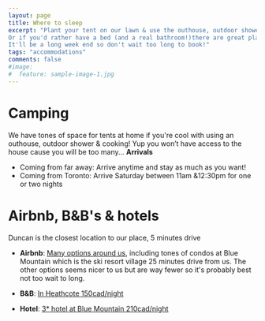 ```yaml
---
layout: page
title: Where to sleep
excerpt: "Plant your tent on our lawn & use the outhouse, outdoor shower, cooking area we'll set up.
Or if you'd rather have a bed (and a real bathroom!)there are great places close to us. 
It'll be a long week end so don't wait too long to book!"
tags: "accommodations"
comments: false
#image:
#  feature: sample-image-1.jpg
---
```




# Camping
We have tones of space for tents at home if you're cool with using an outhouse, outdoor shower & cooking! 
Yup you won’t have access to the house cause you will be too many...
**Arrivals**
- Coming from far away: Arrive anytime and stay as much as you want!
- Coming from Toronto: Arrive Saturday between 11am &12:30pm for one or two nights

# Airbnb, B&B's & hotels
Duncan is the closest location to our place, 5 minutes drive

- **Airbnb**: [Many options around us](https://fr.airbnb.ca/s/Duncan--ON?checkin=29%2F07%2F2016&checkout=01%2F08%2F2016&guests=2&ne_lat=44.52074649763&ne_lng=-80.28659513683164&price_max=463&room_types%5B%5D=Entire+home%2Fapt&search_by_map=true&source=bb&ss_id=2ulkhhr6&ss_preload=true&sw_lat=44.26659464166998&sw_lng=-80.60931852550351&zoom=11&s_tag=Cy6SKxge), including tones of condos at Blue Mountain which is the ski resort village 25 minutes drive from us. The other options seems nicer to us but are way fewer so it's probably best not too wait to long. 

- **B&B**: [In Heathcote 150cad/night](http://www.booking.com/hotel/ca/heathcote-haven-bed-amp-breakfast.fr.html?aid=309654%3Blabel%3Dbooking-be-en-us-3SqKhEWLtwZZHncJh*yhgQS63640052092%3Apl%3Ata%3Ap1%3Ap2812%2C000%3Aac%3Aap1t1%3Aneg%3Afi%3Atikwd-2558630230%3Alp1002393%3Ali%3Adec%3Adm%3Bsid%3Db6e2c9e88874d8f6fd93d291ec1f2c10%3Bdcid%3D4%3Bcheckin%3D2016-07-29%3Bcheckout%3D2016-08-01%3Bdist%3D0%3Bgroup_adults%3D2%3Broom1%3DA%2CA%3Bsb_price_type%3Dtotal%3Bspdest%3Dci%2F-574760%3Bspdist%3D5.5%3Bsrfid%3D8c7383e82f041c7fbba51cf2e4d96b0caaae534bX1%3Btype%3Dtotal%3Bucfs%3D1)

- **Hotel**: [3* hotel at Blue Mountain 210cad/night](https://www.expedia.ca/Owen-Sound-Hotels-Blue-Mountain-Inn-Blue-Mountain-Resorts.h1826379.Hotel-Information?chkin=29%2F07%2F2016&chkout=01%2F08%2F2016&rm1=a2&hwrqCacheKey=2ec44da2-d53a-45f5-aa63-edf15db0be02HWRQ1453412044618&c=1f3e3965-8d25-4845-944b-3d6abf54dbdf&&langid=4105)

 
